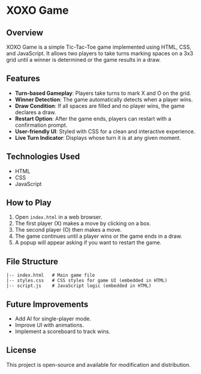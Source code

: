 # XOXO Game

## Overview
XOXO Game is a simple Tic-Tac-Toe game implemented using HTML, CSS, and JavaScript. It allows two players to take turns marking spaces on a 3x3 grid until a winner is determined or the game results in a draw.

## Features
- **Turn-based Gameplay**: Players take turns to mark X and O on the grid.
- **Winner Detection**: The game automatically detects when a player wins.
- **Draw Condition**: If all spaces are filled and no player wins, the game declares a draw.
- **Restart Option**: After the game ends, players can restart with a confirmation prompt.
- **User-friendly UI**: Styled with CSS for a clean and interactive experience.
- **Live Turn Indicator**: Displays whose turn it is at any given moment.

## Technologies Used
- HTML
- CSS
- JavaScript

## How to Play
1. Open `index.html` in a web browser.
2. The first player (X) makes a move by clicking on a box.
3. The second player (O) then makes a move.
4. The game continues until a player wins or the game ends in a draw.
5. A popup will appear asking if you want to restart the game.

## File Structure
```
|-- index.html   # Main game file
|-- styles.css   # CSS styles for game UI (embedded in HTML)
|-- script.js    # JavaScript logic (embedded in HTML)
```

## Future Improvements
- Add AI for single-player mode.
- Improve UI with animations.
- Implement a scoreboard to track wins.

## License
This project is open-source and available for modification and distribution.
